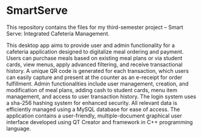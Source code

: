 # SmartServe
This repository contains the files for my third-semester project – Smart Serve: Integrated Cafeteria Management.

This desktop app aims to provide user and admin functionality for a cafeteria application designed to digitalize meal ordering and payment. Users can purchase meals based on existing meal plans or via student cards, view menus, apply advanced filtering, and receive transactional history. A unique QR code is generated for each transaction, which users can easily capture and present at the counter as an e-receipt for order fulfillment. Admin functionalities include user management, creation, and modification of meal plans, adding cash to student cards, menu item management, and access to user transaction history. The login system uses a sha-256 hashing system for enhanced security. All relevant data is efficiently managed using a MySQL database for ease of access. The application contains a user-friendly, multiple-document graphical user interface developed using QT Creator and framework in C++ programming language.



